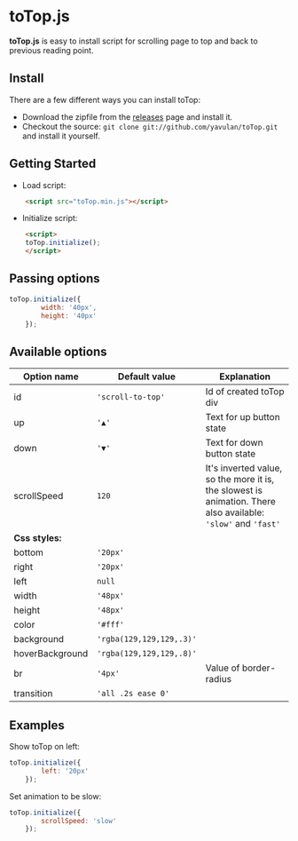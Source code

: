 # toTop.js

**toTop.js** is easy to install script for scrolling page to top and back to previous reading point.

## Install
There are a few different ways you can install toTop:

* Download the zipfile from the [releases](https://github.com/yavulan/toTop/releases) page and install it. 
* Checkout the source: `git clone git://github.com/yavulan/toTop.git` and install it yourself.
   
## Getting Started
* Load script:
```HTML
    <script src="toTop.min.js"></script>
```

* Initialize script:

```HTML
    <script>
    toTop.initialize();
    </script>
```

## Passing options

```JavaScript
toTop.initialize({
        width: '40px',
        height: '40px'
    });
```


## Available options

| Option name | Default value  | Explanation |
| ------- |------------| ------------|
| id     | `'scroll-to-top'` | Id of created toTop div |
| up    | `'▲'`       |   Text for up button state |
| down | `'▼'`        |    Text for down button state  |
| scrollSpeed | `120`        |  It's inverted value, so the more it is, the slowest is animation. There also available: `'slow'` and `'fast'` |
| **Css styles:**      |
| bottom | `'20px'`        |    |
| right | `'20px'`        |    |
| left | `null`       |    |
| width | `'48px'`        |    |
| height | `'48px'`      |     |
| color | `'#fff'`       |    |
| background | `'rgba(129,129,129,.3)'`        |    |
| hoverBackground | `'rgba(129,129,129,.8)'`        |    |
| br             | `'4px'`      |   Value of border-radius |
| transition | `'all .2s ease 0'`       |    |


## Examples

Show toTop on left:

```JavaScript
toTop.initialize({
        left: '20px'
    });
```

Set animation to be slow:

```JavaScript
toTop.initialize({
        scrollSpeed: 'slow'
    });
```
